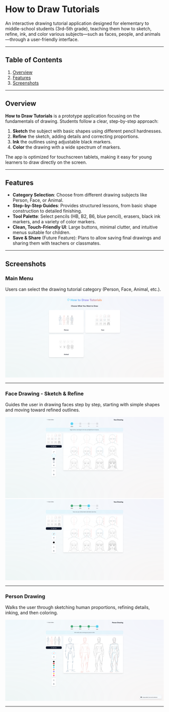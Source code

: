 # How to Draw Tutorials

An interactive drawing tutorial application designed for elementary to middle-school students (3rd–5th grade), teaching them how to sketch, refine, ink, and color various subjects—such as faces, people, and animals—through a user-friendly interface.

---

## Table of Contents
1. [Overview](#overview)
2. [Features](#features)
3. [Screenshots](#screenshots)


---

## Overview
**How to Draw Tutorials** is a prototype application focusing on the fundamentals of drawing. Students follow a clear, step-by-step approach:
1. **Sketch** the subject with basic shapes using different pencil hardnesses.
2. **Refine** the sketch, adding details and correcting proportions.
3. **Ink** the outlines using adjustable black markers.
4. **Color** the drawing with a wide spectrum of markers.

The app is optimized for touchscreen tablets, making it easy for young learners to draw directly on the screen.

---

## Features
- **Category Selection**: Choose from different drawing subjects like Person, Face, or Animal.
- **Step-by-Step Guides**: Provides structured lessons, from basic shape construction to detailed finishing.
- **Tool Palette**: Select pencils (HB, B2, B6, blue pencil), erasers, black ink markers, and a variety of color markers.
- **Clean, Touch-Friendly UI**: Large buttons, minimal clutter, and intuitive menus suitable for children.
- **Save & Share** (Future Feature): Plans to allow saving final drawings and sharing them with teachers or classmates.

---

## Screenshots

### Main Menu
Users can select the drawing tutorial category (Person, Face, Animal, etc.).

![Main Menu](https://github.com/jayrosen-design/how-to-draw/blob/main/screenshots/screencapture-how-to-draw-lovable-app-2025-03-05-16_50_10%20(1).png?raw=true "Main Menu")

---

### Face Drawing - Sketch & Refine
Guides the user in drawing faces step by step, starting with simple shapes and moving toward refined outlines.

![Face Drawing - Sketch](https://github.com/jayrosen-design/how-to-draw/blob/main/screenshots/screencapture-how-to-draw-lovable-app-draw-face-2025-03-05-16_50_32.png?raw=true "Face Drawing - Sketch")
![Face Drawing - Refine](https://github.com/jayrosen-design/how-to-draw/blob/main/screenshots/screencapture-how-to-draw-lovable-app-draw-face-2025-03-05-16_50_44.png?raw=true "Face Drawing - Refine")

---

### Person Drawing
Walks the user through sketching human proportions, refining details, inking, and then coloring.

![Person Drawing](https://github.com/jayrosen-design/how-to-draw/blob/main/screenshots/screencapture-how-to-draw-lovable-app-draw-person-2025-03-05-16_50_56.png?raw=true "Person Drawing")

---

